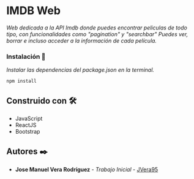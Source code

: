 # IMDB Web

_Web dedicada a la API Imdb donde puedes encontrar peliculas de todo tipo, con funcionalidades como "pagination" y "searchbar" Puedes ver, borrar e incluso acceder a la información de cada película._

### Instalación 🔧

_Instalar las dependencias del package.json en la terminal._

```
npm install
```

## Construido con 🛠️

* JavaScript
* ReactJS
* Bootstrap

## Autores ✒️

* **Jose Manuel Vera Rodríguez** - *Trabajo Inicial* - [JVera95](https://github.com/JVera95)
